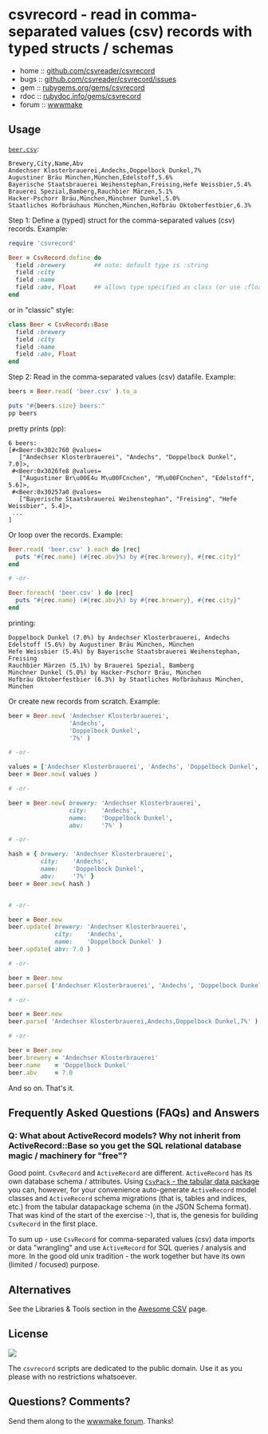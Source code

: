 # csvrecord - read in comma-separated values (csv) records with typed structs / schemas


* home  :: [github.com/csvreader/csvrecord](https://github.com/csvreader/csvrecord)
* bugs  :: [github.com/csvreader/csvrecord/issues](https://github.com/csvreader/csvrecord/issues)
* gem   :: [rubygems.org/gems/csvrecord](https://rubygems.org/gems/csvrecord)
* rdoc  :: [rubydoc.info/gems/csvrecord](http://rubydoc.info/gems/csvrecord)
* forum :: [wwwmake](http://groups.google.com/group/wwwmake)



## Usage

[`beer.csv`](test/data/beer.csv):

```
Brewery,City,Name,Abv
Andechser Klosterbrauerei,Andechs,Doppelbock Dunkel,7%
Augustiner Bräu München,München,Edelstoff,5.6%
Bayerische Staatsbrauerei Weihenstephan,Freising,Hefe Weissbier,5.4%
Brauerei Spezial,Bamberg,Rauchbier Märzen,5.1%
Hacker-Pschorr Bräu,München,Münchner Dunkel,5.0%
Staatliches Hofbräuhaus München,München,Hofbräu Oktoberfestbier,6.3%
```

Step 1: Define a (typed) struct for the comma-separated values (csv) records. Example:

```ruby
require 'csvrecord'

Beer = CsvRecord.define do
  field :brewery        ## note: default type is :string
  field :city
  field :name
  field :abv, Float     ## allows type specified as class (or use :float)
end
```

or in "classic" style:

```ruby
class Beer < CsvRecord::Base
  field :brewery
  field :city
  field :name
  field :abv, Float
end
```


Step 2: Read in the comma-separated values (csv) datafile. Example:

```ruby
beers = Beer.read( 'beer.csv' ).to_a

puts "#{beers.size} beers:"
pp beers
```

pretty prints (pp):

```
6 beers:
[#<Beer:0x302c760 @values=
   ["Andechser Klosterbrauerei", "Andechs", "Doppelbock Dunkel", 7.0]>,
 #<Beer:0x3026fe8 @values=
   ["Augustiner Br\u00E4u M\u00FCnchen", "M\u00FCnchen", "Edelstoff", 5.6]>,
 #<Beer:0x30257a0 @values=
   ["Bayerische Staatsbrauerei Weihenstephan", "Freising", "Hefe Weissbier", 5.4]>,
 ...
]
```

Or loop over the records. Example:

``` ruby
Beer.read( 'beer.csv' ).each do |rec|
  puts "#{rec.name} (#{rec.abv}%) by #{rec.brewery}, #{rec.city}"
end

# -or-

Beer.foreach( 'beer.csv' ) do |rec|
  puts "#{rec.name} (#{rec.abv}%) by #{rec.brewery}, #{rec.city}"
end
```


printing:

```
Doppelbock Dunkel (7.0%) by Andechser Klosterbrauerei, Andechs
Edelstoff (5.6%) by Augustiner Bräu München, München
Hefe Weissbier (5.4%) by Bayerische Staatsbrauerei Weihenstephan, Freising
Rauchbier Märzen (5.1%) by Brauerei Spezial, Bamberg
Münchner Dunkel (5.0%) by Hacker-Pschorr Bräu, München
Hofbräu Oktoberfestbier (6.3%) by Staatliches Hofbräuhaus München, München
```


Or create new records from scratch. Example:

``` ruby
beer = Beer.new( 'Andechser Klosterbrauerei',
                 'Andechs',
                 'Doppelbock Dunkel',
                 '7%' )

# -or-

values = ['Andechser Klosterbrauerei', 'Andechs', 'Doppelbock Dunkel', '7%']
beer = Beer.new( values )

# -or-

beer = Beer.new( brewery: 'Andechser Klosterbrauerei',
                 city:    'Andechs',
                 name:    'Doppelbock Dunkel',
                 abv:     '7%' )

# -or-

hash = { brewery: 'Andechser Klosterbrauerei',
         city:    'Andechs',
         name:    'Doppelbock Dunkel',
         abv:     '7%' }
beer = Beer.new( hash )


# -or-

beer = Beer.new
beer.update( brewery: 'Andechser Klosterbrauerei',
             city:    'Andechs',
             name:    'Doppelbock Dunkel' )
beer.update( abv: 7.0 )

# -or-

beer = Beer.new
beer.parse( ['Andechser Klosterbrauerei', 'Andechs', 'Doppelbock Dunkel', '7%'] )

# -or-

beer = Beer.new
beer.parse( 'Andechser Klosterbrauerei,Andechs,Doppelbock Dunkel,7%' )

# -or-

beer = Beer.new
beer.brewery = 'Andechser Klosterbrauerei'
beer.name    = 'Doppelbock Dunkel'
beer.abv     = 7.0
```


And so on. That's it.


## Frequently Asked Questions (FAQs) and Answers

### Q: What about ActiveRecord models? Why not inherit from ActiveRecord::Base so you get the SQL relational database magic / machinery for "free"?

Good point. `CsvRecord` and `ActiveRecord` are different.
`ActiveRecord` has its own
database schema / attributes. Using [`CsvPack` - the tabular data
package](https://github.com/csvreader/csvpack) you can, however, for your convenience auto-generate
`ActiveRecord` model classes
and `ActiveRecord` schema migrations (that is, tables and indices, etc.)
from the tabular
datapackage schema (in the JSON Schema format).
That was kind of the start of the
exercise :-), that is, the genesis for building `CsvRecord`
in the first place.

To sum up - use `CsvRecord` for comma-separated values (csv) data
imports or data "wrangling"
and use `ActiveRecord` for SQL queries / analysis and more. In the
good old unix tradition - the work together but have its own (limited
/ focused) purpose.




## Alternatives

See the Libraries & Tools section in the [Awesome CSV](https://github.com/csvspecs/awesome-csv#libraries--tools) page.


## License

![](https://publicdomainworks.github.io/buttons/zero88x31.png)

The `csvrecord` scripts are dedicated to the public domain.
Use it as you please with no restrictions whatsoever.

## Questions? Comments?

Send them along to the [wwwmake forum](http://groups.google.com/group/wwwmake).
Thanks!
